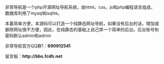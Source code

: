 <p>非常导航是一个php开源网址导航系统，由html，css，js和php编程语言组成，数据库利用了mysql和sqlite。</p>
<p>本着简单方便，本源码可以打造一个纯静态网址导航，如果没有后台的话，增加或删除网址很不方便，因此，在纯静态的基础上自己弄一个简单的后台。后台账号和密码默认admin和admin</p>
<p>非常导航官方QQ群1：<strong>690912541</strong></p>
<p>留言板：<strong>http://bbs.fcdh.net</strong></p>
